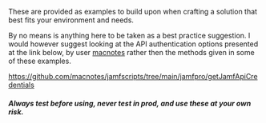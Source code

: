 These are provided as examples to build upon when crafting a solution that best fits your environment and needs.

By no means is anything here to be taken as a best practice suggestion. I would however suggest looking at the API authentication options presented at the link below, by user [macnotes](https://github.com/macnotes/) rather then the methods given in some of these examples.

https://github.com/macnotes/jamfscripts/tree/main/jamfpro/getJamfApiCredentials

##### Always test before using, never test in prod, and use these at your own risk.
